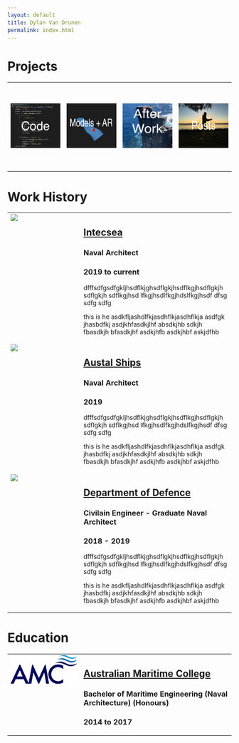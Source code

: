 ```yaml
---
layout: default
title: Dylan Van Drunen
permalink: index.html
---
```


# Projects

<table>
<tbody>
  <tr height="200">
    <td><a href="2020-10-02-or.html"><img src="/images/Code.png" class="thumbnail" height="100" width="150" /></a></td>
    <td><a href="ModelLib.html"><img src="/images/Models.png" class="thumbnail" height="100" width="150" /></a></td>
    <td><a href="/photos/pictureLib.html"><img src="/images/Afterwork.png" class="thumbnail" height="100" width="150" /></a></td>
    <td><a href="_posts/2020-09-03-AR-for-consulting.html"><img src="/images/slack.jpeg" class="thumbnail" height="100" width="150" /></a></td>
  </tr>
</tbody>
</table>

# Work History

<table>
<tbody>
  <tr>
    <td width="150" style="vertical-align: top;"><img src="https://www.mooringsense.eu/wp-content/uploads/2020/01/Logotipo-Intecsea.png" width="200"/></td>
    <td><h2><a href="https://www.advisian.com/en/what-we-do/services/intecsea/innovation">Intecsea</a></h2>
    <h3>Naval Architect</h3>
    <h3>2019 to current</h3>
    <p> dfffsdfgsdfgkljhsdflkjghsdflgkjhsdflkgjhsdflgkjh sdflgkjh sdflkgjhsd lfkgjhsdlfkgjhdslfkgjhsdf
     dfsg sdfg sdfg</p>
     <p> this is he asdkfljashdlfkjasdhflkjasdhflkja asdfgk jhasbdfkj asdjkhfasdkjlhf absdkjhb sdkjh fbasdkjh bfasdkjhf asdkjhfb asdkjhbf askjdfhb</p></td>
  </tr>
  <tr>
    <td width="150" style="vertical-align: top;"><img src="https://www.austal.com/sites/all/themes/austal/images/logo-corporate.svg" width="200"/></td>
    <td><h2><a href="https://www.austal.com">Austal Ships</a></h2>
    <h3>Naval Architect</h3>
    <h3>2019</h3>
    <p> dfffsdfgsdfgkljhsdflkjghsdflgkjhsdflkgjhsdflgkjh sdflgkjh sdflkgjhsd lfkgjhsdlfkgjhdslfkgjhsdf
     dfsg sdfg sdfg</p>
     <p> this is he asdkfljashdlfkjasdhflkjasdhflkja asdfgk jhasbdfkj asdjkhfasdkjlhf absdkjhb sdkjh fbasdkjh bfasdkjhf asdkjhfb asdkjhbf askjdfhb</p></td>
  </tr>
  <tr>
    <td width="150" style="vertical-align: top;"><img src="https://www.navyrecognition.com/images/stories/news/2020/March/Australian_Department_of_Defence_releases_its_Sales_Catalogue_for_2020_925_001.jpg" width="200"/></td>
    <td><h2><a href="https://www.navy.gov.au/about/our-people/civilian-engineer-development-program/introduction">Department of Defence</a></h2>
    <h3>Civilain Engineer - Graduate Naval Architect</h3>
    <h3>2018 - 2019</h3>
    <p> dfffsdfgsdfgkljhsdflkjghsdflgkjhsdflkgjhsdflgkjh sdflgkjh sdflkgjhsd lfkgjhsdlfkgjhdslfkgjhsdf
     dfsg sdfg sdfg</p>
     <p> this is he asdkfljashdlfkjasdhflkjasdhflkja asdfgk jhasbdfkj asdjkhfasdkjlhf absdkjhb sdkjh fbasdkjh bfasdkjhf asdkjhfb asdkjhbf askjdfhb</p></td>
  </tr>
</tbody>
</table>

# Education 

<table>
<tbody>
  <tr>
    <td width="150" style="vertical-align: top;"><img src="images/amc.png" width="200"/></td>
    <td><h2><a href="https://www.amc.edu.au">Australian Maritime College</a></h2>
    <h3>Bachelor of Maritime Engineering (Naval Architecture) (Honours)</h3>
    <h3>2014 to 2017</h3>
    </td>
  </tr>
  </tbody>
</table>